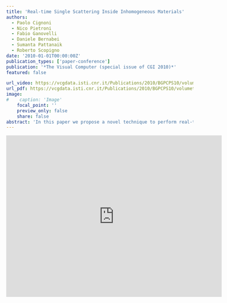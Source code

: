 ```yaml
---
title: 'Real-time Single Scattering Inside Inhomogeneous Materials'
authors:
  - Paolo Cignoni
  - Nico Pietroni
  - Fabio Ganovelli
  - Daniele Bernabei
  - Sumanta Pattanaik
  - Roberto Scopigno
date: '2010-01-01T00:00:00Z'
publication_types: ['paper-conference']
publication: '*The Visual Computer (special issue of CGI 2010)*'
featured: false

url_video: https://vcgdata.isti.cnr.it/Publications/2010/BGPCPS10/volumetric_single_scattering_video.avi
url_pdf: https://vcgdata.isti.cnr.it/Publications/2010/BGPCPS10/volumetric_single_scattering_preprint.pdf
image:
#    caption: 'Image'
    focal_point: ''
    preview_only: false
    share: false
abstract: 'In this paper we propose a novel technique to perform real-time rendering of translucent inhomogeneous materials, one of the most well known problems of Computer Graphics. The developed technique is based on an adaptive volumetric point sampling, done in a preprocessing stage, which associates to each sample the optical depth for a predefined set of directions. This information is then used by a rendering algorithm that combines the objectÃ­s surface rasterization with a ray tracing algorithm, implemented on the graphics processor, to compose the final image. This approach allows us to simulate light scattering phenomena for inhomogeneous isotropic materials in real time with an arbitrary number of light sources. We tested our algorithm by comparing the produced images with the result of ray tracing and showed that the technique is effective.'
---
```

<iframe width="580" height="435" src="http://www.youtube.com/v/1vdQBpIbA2Y&hl=it_IT&fs=1&" frameborder="0" frameborder="0" allowfullscreen>

